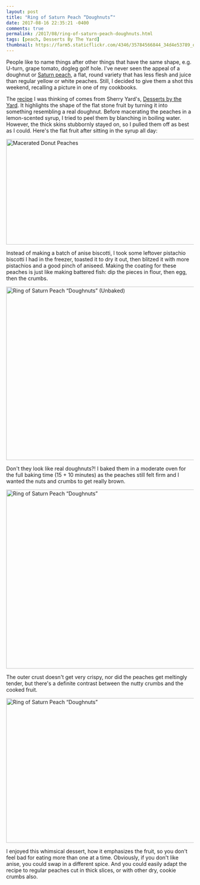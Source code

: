 ```yaml
---
layout: post
title: "Ring of Saturn Peach “Doughnuts”"
date: 2017-08-16 22:35:21 -0400
comments: true
permalink: /2017/08/ring-of-saturn-peach-doughnuts.html
tags: [peach, Desserts By The Yard]
thumbnail: https://farm5.staticflickr.com/4346/35784566844_34d4e53789_q.jpg
---
```


People like to name things after other things that have the same shape, e.g.
U-turn, grape tomato, dogleg golf hole. I've never seen the appeal of
a doughnut or [Saturn peach](https://en.wikipedia.org/wiki/Saturn_Peach), 
a flat, round variety that has less flesh and juice than regular yellow
or white peaches. Still, I decided to give them a shot this weekend, 
recalling a picture in one of my cookbooks.

The [recipe](http://www.bakingobsession.com/2008/08/07/ring-of-saturn-peach-doughnuts-with-vanilla-ice-cream/)
I was thinking of comes from Sherry Yard's, [Desserts by the Yard](/tag/desserts-by-the-yard/).
It highlights the shape of the flat stone fruit by turning it 
into something resembling a real doughnut. Before macerating the peaches 
in a lemon-scented syrup, I tried to peel 
them by blanching in boiling water. However, the thick skins stubbornly 
stayed on, so I pulled them off as best as I could. Here's the flat 
fruit after sitting in the syrup all day:

<a data-flickr-embed="true"  href="https://www.flickr.com/photos/gnuf/35784569134/in/photostream/" title="Macerated Donut Peaches"><img src="https://farm5.staticflickr.com/4423/35784569134_0b78d63e09_z.jpg" width="640" height="283" alt="Macerated Donut Peaches"></a><script async src="//embedr.flickr.com/assets/client-code.js" charset="utf-8"></script>

Instead of making a batch of anise biscotti, I took some leftover
pistachio biscotti I had in the freezer, toasted it to dry it out,
then blitzed it with more pistachios and a good pinch of aniseed.
Making the coating for these peaches is just like making
battered fish: dip the pieces in flour, then egg, then the crumbs.

<a data-flickr-embed="true"  href="https://www.flickr.com/photos/gnuf/35784568504/in/photostream/" title="Ring of Saturn Peach “Doughnuts” (Unbaked)"><img src="https://farm5.staticflickr.com/4389/35784568504_530136d9f8_z.jpg" width="640" height="465" alt="Ring of Saturn Peach “Doughnuts” (Unbaked)"></a><script async src="//embedr.flickr.com/assets/client-code.js" charset="utf-8"></script>

Don't they look like real doughnuts?! I baked them in a moderate oven
for the full baking time (15 + 10 minutes) as the peaches still 
felt firm and I wanted the nuts and crumbs to get really brown.

<a data-flickr-embed="true"  href="https://www.flickr.com/photos/gnuf/35784566844/in/photostream/" title="Ring of Saturn Peach “Doughnuts”"><img src="https://farm5.staticflickr.com/4346/35784566844_34d4e53789_z.jpg" width="640" height="480" alt="Ring of Saturn Peach “Doughnuts”"></a><script async src="//embedr.flickr.com/assets/client-code.js" charset="utf-8"></script>

The outer crust doesn't get very crispy, nor did the peaches get meltingly
tender, but there's a definite contrast between the nutty crumbs and
the cooked fruit. 

<a data-flickr-embed="true"  href="https://www.flickr.com/photos/gnuf/36223042480/in/photostream/" title="Ring of Saturn Peach “Doughnuts”"><img src="https://farm5.staticflickr.com/4396/36223042480_279714e907_z.jpg" width="640" height="388" alt="Ring of Saturn Peach “Doughnuts”"></a><script async src="//embedr.flickr.com/assets/client-code.js" charset="utf-8"></script>

I enjoyed this whimsical dessert, how it emphasizes the fruit, so you don't
feel bad for eating more than one at a time. Obviously, if you don't like 
anise, you could swap in a different spice. And you could easily adapt
the recipe to regular peaches cut in thick slices, or with other dry, cookie
crumbs also.
